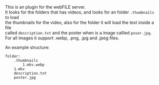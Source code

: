 This is an plugin for the webFILE server.    
It looks for the folders that has videos, and looks for an folder ```.thumbnails``` to load    
the thumbnails for the video, also for the folder it will load the text inside a file    
called ```description.txt``` and the poster when is a image callled ```poser.jpg```.    
For all images it support .webp, .png, .jpg and .jpeg files.    
    
An example structure:    
```
folder:    
    .thumbnails    
        1.mkv.webp    
    1.mkv    
    description.txt    
    poster.jpg
```
